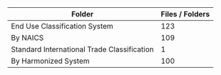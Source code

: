 | Folder                                      |   Files / Folders |
|---------------------------------------------|-------------------|
| End Use Classification System               |               123 |
| By NAICS                                    |               109 |
| Standard International Trade Classification |                 1 |
| By Harmonized System                        |               100 |